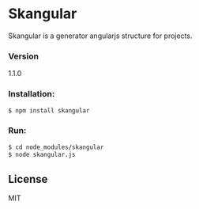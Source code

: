 # Skangular

Skangular is a generator angularjs structure for projects.

### Version
1.1.0

### Installation:

```sh
$ npm install skangular
```

### Run:

```sh
$ cd node_modules/skangular
$ node skangular.js
```

License
----

MIT


